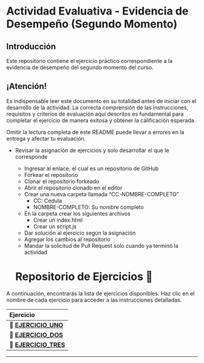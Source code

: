 # Actividad Evaluativa - Evidencia de Desempeño (Segundo Momento)

## Introducción
Este repositorio contiene el ejercicio práctico correspondiente a la evidencia de desempeño del segundo momento del curso.

## ¡Atención!
Es indispensable leer este documento en su totalidad antes de iniciar con el desarrollo de la actividad. La correcta comprensión de las instrucciones, requisitos y criterios de evaluación aquí descritos es fundamental para completar el ejercicio de manera exitosa y obtener la calificación esperada.

Omitir la lectura completa de este README puede llevar a errores en la entrega y afectar tu evaluación.


- Revisar la asignación de ejercicios y solo desarrollar el que le corresponde
    - Ingresar al enlace, el cual es un repositorio de GitHub
    - Forkear el repositorio
    - Clonar el repositorio forkeado
    - Abrir el repositorio clonado en el editor
    - Crear una nueva carpeta llamada “CC-NOMBRE-COMPLETO”
        - CC: Cédula
        - NOMBRE-COMPLETO: Su nombre completo
    - En la carpeta crear los siguientes archivos
        - Crear un index.html
        - Crear un script.js
    - Dar solución al ejercicio según la asignación
    - Agregar los cambios al repositorio
    - Mandar la solicitud de Pull Request solo cuando ya terminó la actividad


    # Repositorio de Ejercicios 🚀

A continuación, encontrarás la lista de ejercicios disponibles. Haz clic en el nombre de cada ejercicio para acceder a las instrucciones detalladas.

| Ejercicio                                           |
| :-------------------------------------------------- |
| 📄 **[EJERCICIO_UNO](./EJERCICIO_UNO)** |
| 📄 **[EJERCICIO_DOS](./EJERCICIO_DOS)** |
| 📄 **[EJERCICIO_TRES](./EJERCICIO_TRES)** |

---